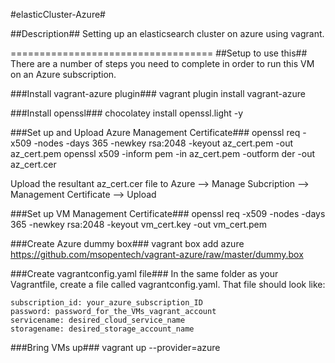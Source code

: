 #elasticCluster-Azure#

##Description##
Setting up an elasticsearch cluster on azure using vagrant.

===================================
##Setup to use this##
There are a number of steps you need to complete in order to run this VM on an Azure subscription.

###Install vagrant-azure plugin###
    vagrant plugin install vagrant-azure

###Install openssl###
    chocolatey install openssl.light -y
    
###Set up and Upload Azure Management Certificate###
    openssl req -x509 -nodes -days 365 -newkey rsa:2048 -keyout az_cert.pem -out az_cert.pem
    openssl x509 -inform pem -in az_cert.pem -outform der -out az_cert.cer

Upload the resultant az_cert.cer file to Azure --> Manage Subcription --> Management Certificate --> Upload
	
###Set up VM Management Certificate###
    openssl req -x509 -nodes -days 365 -newkey rsa:2048 -keyout vm_cert.key -out vm_cert.pem
  
###Create Azure dummy box###
    vagrant box add azure https://github.com/msopentech/vagrant-azure/raw/master/dummy.box

###Create vagrantconfig.yaml file###
In the same folder as your Vagrantfile, create a file called vagrantconfig.yaml.  That file should look like:

    subscription_id: your_azure_subscription_ID
	password: password_for_the_VMs_vagrant_account
	servicename: desired_cloud_service_name
	storagename: desired_storage_account_name

###Bring VMs up###
    vagrant up --provider=azure
